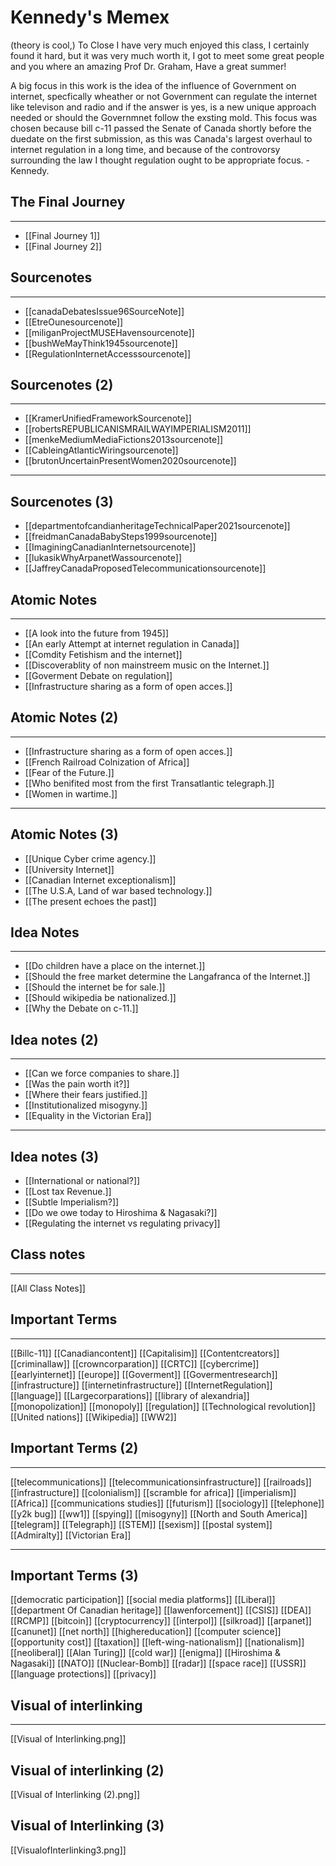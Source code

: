 # Kennedy's Memex
(theory is cool,)
To Close I have very much enjoyed this class, I certainly found it hard, but it was very much worth it, I got to meet some great people and you where an amazing Prof Dr. Graham, Have a great summer! 

A big focus in this work is the idea of the influence of Government on internet, specfically wheather or not Government can regulate the internet like televison and radio and if the answer is yes, is a new unique approach needed or should the Governmnet follow the exsting mold. This focus was chosen because bill c-11 passed the Senate of Canada shortly before the duedate on the first submission, as this was Canada's largest overhaul to internet regulation in a long time, and because of the controvorsy surrounding the law I thought regulation ought to be appropriate focus. -Kennedy. 

## The Final Journey 
---
* [[Final Journey 1]]
* [[Final Journey 2]]
## Sourcenotes
--- 
* [[canadaDebatesIssue96SourceNote]]
* [[EtreOunesourcenote]]
* [[miliganProjectMUSEHavensourcenote]]
* [[bushWeMayThink1945sourcenote]]
* [[RegulationInternetAccesssourcenote]]

## Sourcenotes (2)
---
*  [[KramerUnifiedFrameworkSourcenote]]
*  [[robertsREPUBLICANISMRAILWAYIMPERIALISM2011]]
*  [[menkeMediumMediaFictions2013sourcenote]]
* [[CableingAtlanticWiringsourcenote]]
* [[brutonUncertainPresentWomen2020sourcenote]]
---
## Sourcenotes (3)
*  [[departmentofcandianheritageTechnicalPaper2021sourcenote]]
*  [[freidmanCanadaBabySteps1999sourcenote]]
* [[ImaginingCanadianInternetsourcenote]]
* [[lukasikWhyArpanetWassourcenote]]
* [[JaffreyCanadaProposedTelecommunicationsourcenote]]
## Atomic Notes 
---
* [[A look into the future from 1945]]
* [[An early Attempt at internet regulation in Canada]]
* [[Comdity Fetishism and the internet]]
* [[Discoverablity of non mainstreem music on the Internet.]]
* [[Goverment Debate on regulation]]
* [[Infrastructure sharing as a form of open acces.]]

## Atomic Notes (2)
---
* [[Infrastructure sharing as a form of open acces.]]
* [[French Railroad Colnization of Africa]]
* [[Fear of the Future.]]
* [[Who benifited most from the first Transatlantic telegraph.]]
* [[Women in wartime.]]
---
## Atomic Notes (3)
*  [[Unique Cyber crime agency.]]
* [[University Internet]]
* [[Canadian Internet exceptionalism]]
* [[The U.S.A, Land of war based technology.]]
* [[The present echoes the past]]

## Idea Notes
---
* [[Do children have a place on the internet.]]
* [[Should the free market determine the Langafranca of the Internet.]]
* [[Should the internet be for sale.]]
* [[Should wikipedia be nationalized.]]
* [[Why the Debate on c-11.]]

## Idea notes (2)
---
* [[Can we force companies to share.]]
* [[Was the pain worth it?]]
* [[Where their fears justified.]]
* [[Institutionalized misogyny.]]
* [[Equality in the Victorian Era]]
---
## Idea notes (3)
* [[International or national?]]
*  [[Lost tax Revenue.]]
* [[Subtle Imperialism?]]
* [[Do we owe today to Hiroshima & Nagasaki?]]
* [[Regulating the internet vs regulating privacy]]

## Class notes 
---
[[All Class Notes]]

## Important Terms
--- 
[[Billc-11]]
[[Canadiancontent]]
[[Capitalisim]]
[[Contentcreators]]
[[criminallaw]]
[[crowncorparation]]
[[CRTC]]
[[cybercrime]]
[[earlyinternet]]
[[europe]]
[[Goverment]]
[[Govermentresearch]]
[[infrastructure]]
[[internetinfrastructure]]
[[InternetRegulation]]
[[language]]
[[Largecorparations]]
[[library of alexandria]]
[[monopolization]]
[[monopoly]]
[[regulation]]
[[Technological revolution]]
[[United nations]]
[[Wikipedia]]
[[WW2]]

## Important Terms (2)
---
[[telecommunications]]
[[telecommunicationsinfrastructure]]
[[railroads]]
[[infrastructure]]
[[colonialism]]
[[scramble for africa]]
[[imperialism]]
[[Africa]]
[[communications studies]]
[[futurism]]
[[sociology]]
[[telephone]]
[[y2k bug]]
[[ww1]]
[[spying]]
[[misogyny]]
[[North and South America]]
[[telegram]]
[[Telegraph]]
[[STEM]]
[[sexism]]
[[postal system]]
[[Admiralty]]
[[Victorian Era]]

---
## Important Terms (3)
[[democratic participation]]
[[social media platforms]]
[[Liberal]]
[[department Of Canadian heritage]]
[[lawenforcement]]
[[CSIS]]
[[DEA]]
[[RCMP]]
[[bitcoin]]
[[cryptocurrency]]
[[interpol]]
[[silkroad]]
[[arpanet]]
[[canunet]]
[[net north]]
[[highereducation]]
[[computer science]]
[[opportunity cost]]
[[taxation]] 
[[left-wing-nationalism]]
[[nationalism]]
[[neoliberal]]
[[Alan Turing]]
[[cold war]]
[[enigma]]
[[Hiroshima & Nagasaki]]
[[NATO]]
[[Nuclear-Bomb]]
[[radar]]
[[space race]]
[[USSR]]
[[language protections]]
[[privacy]]
## Visual of interlinking 
---
[[Visual of Interlinking.png]]


## Visual of interlinking (2)

[[Visual of Interlinking (2).png]]

## Visual of Interlinking (3)
[[VisualofInterlinking3.png]]
